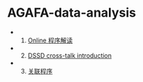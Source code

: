 # AGAFA-data-analysis

  - 1. [Online 程序解读](jupyter/Program.html)
  - 2. [DSSD cross-talk introduction](jupyter/Cross_talk.ipynb)
  - 3. [关联程序](correlation)

